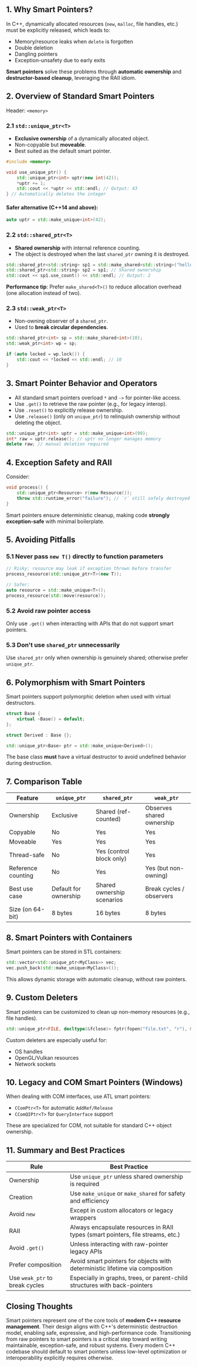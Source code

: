 ## 1. **Why Smart Pointers?**

In C++, dynamically allocated resources (`new`, `malloc`, file handles, etc.) must be explicitly released, which leads to:

- Memory/resource leaks when `delete` is forgotten
- Double deletion
- Dangling pointers
- Exception-unsafety due to early exits

**Smart pointers** solve these problems through **automatic ownership** and **destructor-based cleanup**, leveraging the RAII idiom.

## 2. **Overview of Standard Smart Pointers**

Header: `<memory>`

### 2.1 `std::unique_ptr<T>`

- **Exclusive ownership** of a dynamically allocated object.
- Non-copyable but **moveable**.
- Best suited as the default smart pointer.

```cpp
#include <memory>

void use_unique_ptr() {
    std::unique_ptr<int> uptr(new int(42));
    *uptr += 1;
    std::cout << *uptr << std::endl; // Output: 43
} // Automatically deletes the integer
```

#### Safer alternative (C++14 and above):

```cpp
auto uptr = std::make_unique<int>(42);
```

### 2.2 `std::shared_ptr<T>`

- **Shared ownership** with internal reference counting.
- The object is destroyed when the last `shared_ptr` owning it is destroyed.

```cpp
std::shared_ptr<std::string> sp1 = std::make_shared<std::string>("hello");
std::shared_ptr<std::string> sp2 = sp1; // Shared ownership
std::cout << sp1.use_count() << std::endl; // Output: 2
```

**Performance tip**: Prefer `make_shared<T>()` to reduce allocation overhead (one allocation instead of two).

### 2.3 `std::weak_ptr<T>`

- Non-owning observer of a `shared_ptr`.
- Used to **break circular dependencies**.

```cpp
std::shared_ptr<int> sp = std::make_shared<int>(10);
std::weak_ptr<int> wp = sp;

if (auto locked = wp.lock()) {
    std::cout << *locked << std::endl; // 10
}
```

## 3. **Smart Pointer Behavior and Operators**

- All standard smart pointers overload `*` and `->` for pointer-like access.
- Use `.get()` to retrieve the raw pointer (e.g., for legacy interop).
- Use `.reset()` to explicitly release ownership.
- Use `.release()` (only on `unique_ptr`) to relinquish ownership without deleting the object.

```cpp
std::unique_ptr<int> uptr = std::make_unique<int>(99);
int* raw = uptr.release(); // uptr no longer manages memory
delete raw; // manual deletion required
```

## 4. **Exception Safety and RAII**

Consider:

```cpp
void process() {
    std::unique_ptr<Resource> r(new Resource());
    throw std::runtime_error("failure"); // `r` still safely destroyed
}
```

Smart pointers ensure deterministic cleanup, making code **strongly exception-safe** with minimal boilerplate.

## 5. **Avoiding Pitfalls**

### 5.1 **Never pass `new T()` directly to function parameters**

```cpp
// Risky: resource may leak if exception thrown before transfer
process_resource(std::unique_ptr<T>(new T));

// Safer:
auto resource = std::make_unique<T>();
process_resource(std::move(resource));
```

### 5.2 **Avoid raw pointer access**

Only use `.get()` when interacting with APIs that do not support smart pointers.

### 5.3 **Don't use `shared_ptr` unnecessarily**

Use `shared_ptr` only when ownership is genuinely shared; otherwise prefer `unique_ptr`.

## 6. **Polymorphism with Smart Pointers**

Smart pointers support polymorphic deletion when used with virtual destructors.

```cpp
struct Base {
    virtual ~Base() = default;
};

struct Derived : Base {};

std::unique_ptr<Base> ptr = std::make_unique<Derived>();
```

The base class **must** have a virtual destructor to avoid undefined behavior during destruction.

## 7. **Comparison Table**

| Feature            | `unique_ptr`          | `shared_ptr`               | `weak_ptr`                |
| ------------------ | --------------------- | -------------------------- | ------------------------- |
| Ownership          | Exclusive             | Shared (ref-counted)       | Observes shared ownership |
| Copyable           | No                    | Yes                        | Yes                       |
| Moveable           | Yes                   | Yes                        | Yes                       |
| Thread-safe        | No                    | Yes (control block only)   | Yes                       |
| Reference counting | No                    | Yes                        | Yes (but non-owning)      |
| Best use case      | Default for ownership | Shared ownership scenarios | Break cycles / observers  |
| Size (on 64-bit)   | 8 bytes               | 16 bytes                   | 8 bytes                   |

## 8. **Smart Pointers with Containers**

Smart pointers can be stored in STL containers:

```cpp
std::vector<std::unique_ptr<MyClass>> vec;
vec.push_back(std::make_unique<MyClass>());
```

This allows dynamic storage with automatic cleanup, without raw pointers.

## 9. **Custom Deleters**

Smart pointers can be customized to clean up non-memory resources (e.g., file handles).

```cpp
std::unique_ptr<FILE, decltype(&fclose)> fptr(fopen("file.txt", "r"), &fclose);
```

Custom deleters are especially useful for:

- OS handles
- OpenGL/Vulkan resources
- Network sockets

## 10. **Legacy and COM Smart Pointers (Windows)**

When dealing with COM interfaces, use ATL smart pointers:

- `CComPtr<T>` for automatic `AddRef/Release`
- `CComQIPtr<T>` for `QueryInterface` support

These are specialized for COM, not suitable for standard C++ object ownership.

## 11. **Summary and Best Practices**

| Rule                           | Best Practice                                                                   |
| ------------------------------ | ------------------------------------------------------------------------------- |
| Ownership                      | Use `unique_ptr` unless shared ownership is required                            |
| Creation                       | Use `make_unique` or `make_shared` for safety and efficiency                    |
| Avoid `new`                    | Except in custom allocators or legacy wrappers                                  |
| RAII                           | Always encapsulate resources in RAII types (smart pointers, file streams, etc.) |
| Avoid `.get()`                 | Unless interacting with raw-pointer legacy APIs                                 |
| Prefer composition             | Avoid smart pointers for objects with deterministic lifetime via composition    |
| Use `weak_ptr` to break cycles | Especially in graphs, trees, or parent-child structures with back-pointers      |

## Closing Thoughts

Smart pointers represent one of the core tools of **modern C++ resource management**. Their design aligns with C++'s deterministic destruction model, enabling safe, expressive, and high-performance code. Transitioning from raw pointers to smart pointers is a critical step toward writing maintainable, exception-safe, and robust systems. Every modern C++ codebase should default to smart pointers unless low-level optimization or interoperability explicitly requires otherwise.
